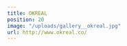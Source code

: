 ```yaml
---
title: OKREAL
position: 20
image: "/uploads/gallery__okreal.jpg"
url: http://www.okreal.co/
---
```



